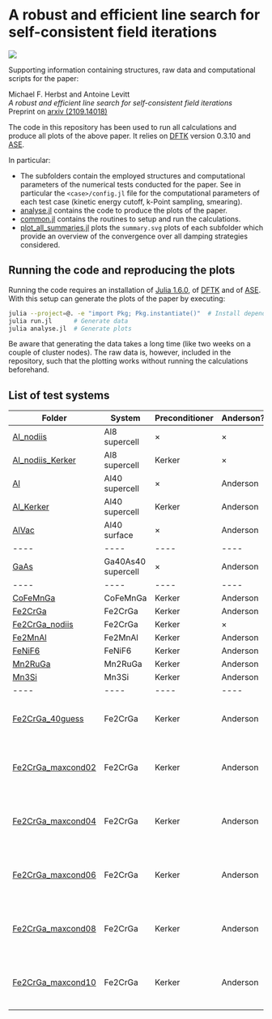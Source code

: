 # A robust and efficient line search for self-consistent field iterations
[![](https://img.shields.io/badge/arxiv-2109.14018-red)](https://arxiv.org/abs/2109.14018)

Supporting information containing structures,
raw data and computational scripts for the paper:

Michael F. Herbst and Antoine Levitt  
*A robust and efficient line search for self-consistent field iterations*  
Preprint on [arxiv (2109.14018)](https://arxiv.org/abs/2109.14018)

The code in this repository has been used to run all calculations
and produce all plots of the above paper.
It relies on [DFTK](https://dftk.org) version 0.3.10
and [ASE](https://wiki.fysik.dtu.dk/ase/).

In particular:
  - The subfolders contain the employed structures and computational parameters
    of the numerical tests conducted for the paper. See in particular the
    `<case>/config.jl` file for the computational parameters of each test case
    (kinetic energy cutoff, k-Point sampling, smearing).
  - [analyse.jl](analyse.jl) contains the code to produce the plots of the paper.
  - [common.jl](common.jl) contains the routines to setup and run the calculations.
  - [plot_all_summaries.jl](plot_all_summaries.jl) plots the `summary.svg` plots
    of each subfolder which provide an overview of the convergence over all damping
    strategies considered.


## Running the code and reproducing the plots
Running the code requires an installation of
[Julia 1.6.0](https://julialang.org/downloads/#current_stable_release),
of [DFTK](https://docs.dftk.org/dev/guide/installation/)
and of [ASE](https://wiki.fysik.dtu.dk/ase/).
With this setup can generate the plots of the paper by executing:
```bash
julia --project=@. -e "import Pkg; Pkg.instantiate()"  # Install dependencies
julia run.jl      # Generate data
julia analyse.jl  # Generate plots
```

Be aware that generating the data takes a long time
(like two weeks on a couple of cluster nodes). The raw data is,
however, included in the repository, such that the plotting works
without running the calculations beforehand.

## List of test systems
  | Folder | System | Preconditioner | Anderson? | Comments |
  | ------ | ------ | -------------- | --------- | -------- |
  | [Al_nodiis](Al_nodiis)                 | Al8 supercell      | ×      | ×        | |
  | [Al_nodiis_Kerker](Al_nodiis_Kerker)   | Al8 supercell      | Kerker | ×        | |
  | [Al](Al)                               | Al40 supercell     | ×      | Anderson | |
  | [Al_Kerker](Al_Kerker)                 | Al40 supercell     | Kerker | Anderson | |
  | [AlVac](AlVac)                         | Al40 surface       | ×      | Anderson | |
  | ----                                   | ----               | ----   | ----     | ----           |
  | [GaAs](GaAs)                           | Ga40As40 supercell | ×      | Anderson | |
  | ----                                   | ----               | ----   | ----     | ----           |
  | [CoFeMnGa](CoFeMnGa)                   | CoFeMnGa           | Kerker | Anderson | |
  | [Fe2CrGa](Fe2CrGa)                     | Fe2CrGa            | Kerker | Anderson | |
  | [Fe2CrGa_nodiis](Fe2CrGa_nodiis)       | Fe2CrGa            | Kerker | ×        | |
  | [Fe2MnAl](Fe2MnAl)                     | Fe2MnAl            | Kerker | Anderson | |
  | [FeNiF6](FeNiF6)                       | FeNiF6             | Kerker | Anderson | |
  | [Mn2RuGa](Mn2RuGa)                     | Mn2RuGa            | Kerker | Anderson | |
  | [Mn3Si](Mn3Si)                         | Mn3Si              | Kerker | Anderson | |
  | ----                                   | ----               | ----   | ----     | ----           |
  | [Fe2CrGa_40guess](Fe2CrGa_40guess)     | Fe2CrGa            | Kerker | Anderson | started within the stagnating region |
  | [Fe2CrGa_maxcond02](Fe2CrGa_maxcond02) | Fe2CrGa            | Kerker | Anderson | using maximal conditioning 10² in Anderson |
  | [Fe2CrGa_maxcond04](Fe2CrGa_maxcond04) | Fe2CrGa            | Kerker | Anderson | using maximal conditioning 10⁴ in Anderson |
  | [Fe2CrGa_maxcond06](Fe2CrGa_maxcond06) | Fe2CrGa            | Kerker | Anderson | using maximal conditioning 10⁶ in Anderson |
  | [Fe2CrGa_maxcond08](Fe2CrGa_maxcond08) | Fe2CrGa            | Kerker | Anderson | using maximal conditioning 10⁸ in Anderson |
  | [Fe2CrGa_maxcond10](Fe2CrGa_maxcond10) | Fe2CrGa            | Kerker | Anderson | using maximal conditioning 10¹⁰ in Anderson |
